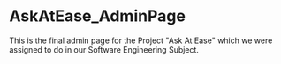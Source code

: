# AskAtEase_AdminPage
This is the final admin page for the Project "Ask At Ease" which we were assigned to do in our Software Engineering Subject.
